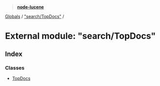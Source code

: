> **[node-lucene](../README.md)**

[Globals](../README.md) / ["search/TopDocs"](_search_topdocs_.md) /

# External module: "search/TopDocs"

## Index

### Classes

* [TopDocs](../classes/_search_topdocs_.topdocs.md)
